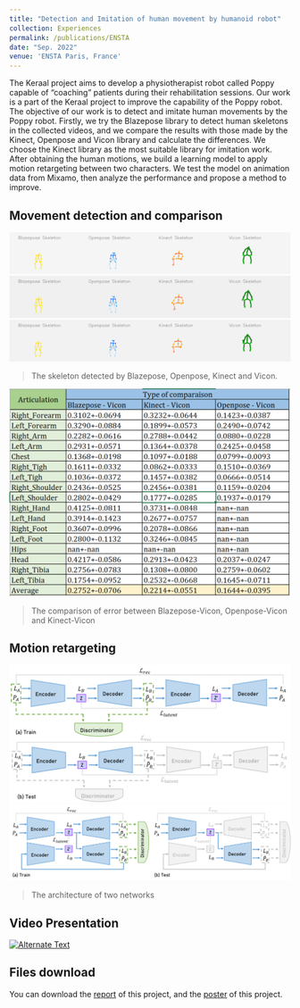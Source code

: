 ```yaml
---
title: "Detection and Imitation of human movement by humanoid robot"
collection: Experiences
permalink: /publications/ENSTA
date: "Sep. 2022"
venue: 'ENSTA Paris, France'
---
```


The Keraal project aims to develop a physiotherapist robot called Poppy capable of “coaching” patients during their rehabilitation sessions. Our work is a part of the Keraal project to improve the capability of the Poppy robot. The objective of our work is to detect and imitate human movements by the Poppy robot. Firstly, we try the Blazepose library to detect human skeletons in the collected videos, and we compare the results with those made by the Kinect, Openpose and Vicon library and calculate the differences. We choose the Kinect library as the most suitable library for imitation work. After obtaining the human motions, we build a learning model to apply motion retargeting between two characters. We test the model on animation data from Mixamo, then analyze the performance and propose a method to improve. 


## Movement detection and comparison
![](../images/white_CTK_video.gif)
![](../images/white_ELK_video.gif)
![](../images/white_RTK_video.gif)
> The skeleton detected by Blazepose, Openpose, Kinect and Vicon.


![](../images/comparison.png)
> The comparison of error between Blazepose-Vicon, Openpose-Vicon and Kinect-Vicon 

## Motion retargeting
![](../images/cycle-en.png)
![](../images/ende-en.png)
> The architecture of two networks

## Video Presentation
[![Alternate Text]({../images/video.png})]({../files/Trailer_ProjectKERAAL_STF.mp4} "ProjectKERAAL")

## Files download
You can download the [report](http://GuoyuloveSunshine.github.io/files/PRe.pdf) of this project, and the [poster](http://GuoyuloveSunshine.github.io/files/Poster.pdf) of this project.
